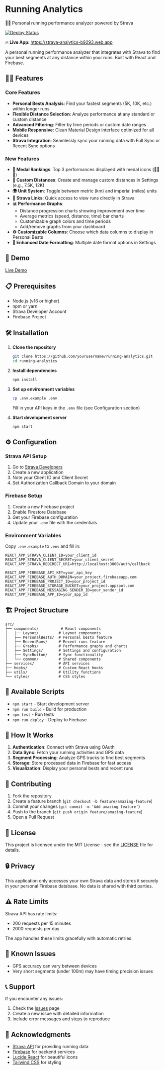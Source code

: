 # Running Analytics

🏃‍♂️ Personal running performance analyzer powered by Strava

[![Deploy Status](https://github.com/davmos15/running-analytics/actions/workflows/deploy.yml/badge.svg)](https://github.com/davmos15/running-analytics/actions/workflows/deploy.yml)

🔥 **Live App**: https://strava-analytics-b9293.web.app

A personal running performance analyzer that integrates with Strava to find your best segments at any distance within your runs. Built with React and Firebase.

## 🏃‍♂️ Features

### Core Features
- **Personal Bests Analysis**: Find your fastest segments (5K, 10K, etc.) within longer runs
- **Flexible Distance Selection**: Analyze performance at any standard or custom distance
- **Advanced Filtering**: Filter by time periods or custom date ranges
- **Mobile Responsive**: Clean Material Design interface optimized for all devices
- **Strava Integration**: Seamlessly sync your running data with Full Sync or Recent Sync options

### New Features
- **🏅 Medal Rankings**: Top 3 performances displayed with medal icons (🥇🥈🥉)
- **📏 Custom Distances**: Create and manage custom distances in Settings (e.g., 7.5K, 12K)
- **🌍 Unit System**: Toggle between metric (km) and imperial (miles) units
- **🔗 Strava Links**: Quick access to view runs directly in Strava
- **📊 Performance Graphs**: 
  - Distance progression charts showing improvement over time
  - Average metrics (speed, distance, time) bar charts
  - Customizable graph colors and time periods
  - Add/remove graphs from your dashboard
- **⚙️ Customizable Columns**: Choose which data columns to display in Personal Bests
- **📅 Enhanced Date Formatting**: Multiple date format options in Settings

## 🚀 Demo

[Live Demo](https://strava-analytics-b9293.web.app)

## 📋 Prerequisites

- Node.js (v16 or higher)
- npm or yarn
- Strava Developer Account
- Firebase Project

## 🛠️ Installation

1. **Clone the repository**
   ```bash
   git clone https://github.com/yourusername/running-analytics.git
   cd running-analytics
   ```

2. **Install dependencies**
   ```bash
   npm install
   ```

3. **Set up environment variables**
   ```bash
   cp .env.example .env
   ```
   Fill in your API keys in the `.env` file (see Configuration section)

4. **Start development server**
   ```bash
   npm start
   ```

## ⚙️ Configuration

### Strava API Setup

1. Go to [Strava Developers](https://developers.strava.com/)
2. Create a new application
3. Note your Client ID and Client Secret
4. Set Authorization Callback Domain to your domain

### Firebase Setup

1. Create a new Firebase project
2. Enable Firestore Database
3. Get your Firebase configuration
4. Update your `.env` file with the credentials

### Environment Variables

Copy `.env.example` to `.env` and fill in:

```env
REACT_APP_STRAVA_CLIENT_ID=your_client_id
REACT_APP_STRAVA_CLIENT_SECRET=your_client_secret
REACT_APP_STRAVA_REDIRECT_URI=http://localhost:3000/auth/callback

REACT_APP_FIREBASE_API_KEY=your_api_key
REACT_APP_FIREBASE_AUTH_DOMAIN=your_project.firebaseapp.com
REACT_APP_FIREBASE_PROJECT_ID=your_project_id
REACT_APP_FIREBASE_STORAGE_BUCKET=your_project.appspot.com
REACT_APP_FIREBASE_MESSAGING_SENDER_ID=your_sender_id
REACT_APP_FIREBASE_APP_ID=your_app_id
```

## 🏗️ Project Structure

```
src/
├── components/          # React components
│   ├── Layout/         # Layout components
│   ├── PersonalBests/  # Personal bests feature
│   ├── RecentRuns/     # Recent runs feature
│   ├── Graphs/         # Performance graphs and charts
│   ├── Settings/       # Settings and configuration
│   ├── SyncButton/     # Sync functionality
│   └── common/         # Shared components
├── services/           # API services
├── hooks/              # Custom React hooks
├── utils/              # Utility functions
└── styles/             # CSS styles
```

## 📱 Available Scripts

- `npm start` - Start development server
- `npm run build` - Build for production
- `npm test` - Run tests
- `npm run deploy` - Deploy to Firebase

## 🔄 How It Works

1. **Authentication**: Connect with Strava using OAuth
2. **Data Sync**: Fetch your running activities and GPS data
3. **Segment Processing**: Analyze GPS tracks to find best segments
4. **Storage**: Store processed data in Firebase for fast access
5. **Visualization**: Display your personal bests and recent runs

## 🤝 Contributing

1. Fork the repository
2. Create a feature branch (`git checkout -b feature/amazing-feature`)
3. Commit your changes (`git commit -m 'Add amazing feature'`)
4. Push to the branch (`git push origin feature/amazing-feature`)
5. Open a Pull Request

## 📄 License

This project is licensed under the MIT License - see the [LICENSE](LICENSE) file for details.

## 🔒 Privacy

This application only accesses your own Strava data and stores it securely in your personal Firebase database. No data is shared with third parties.

## ⚠️ Rate Limits

Strava API has rate limits:
- 200 requests per 15 minutes
- 2000 requests per day

The app handles these limits gracefully with automatic retries.

## 🐛 Known Issues

- GPS accuracy can vary between devices
- Very short segments (under 100m) may have timing precision issues

## 📞 Support

If you encounter any issues:
1. Check the [Issues](https://github.com/yourusername/running-analytics/issues) page
2. Create a new issue with detailed information
3. Include error messages and steps to reproduce

## 🙏 Acknowledgments

- [Strava API](https://developers.strava.com/) for providing running data
- [Firebase](https://firebase.google.com/) for backend services
- [Lucide React](https://lucide.dev/) for beautiful icons
- [Tailwind CSS](https://tailwindcss.com/) for styling